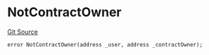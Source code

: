 # NotContractOwner
[Git Source](https://github.com/thrackle-io/tron/blob/3af53b224777c5c1f4e2e734b7757bd798236667/src/protocol/economic/ruleProcessor/RuleProcessorDiamondLib.sol)


```solidity
error NotContractOwner(address _user, address _contractOwner);
```

